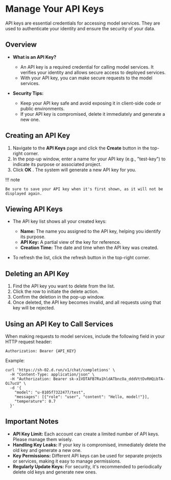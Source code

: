 # Manage Your API Keys

API keys are essential credentials for accessing model services. They are used to authenticate your identity and ensure the security of your data.

## Overview

- **What is an API Key?**

    - An API key is a required credential for calling model services. It verifies your identity and allows secure access to deployed services.
    - With your API key, you can make secure requests to the model services.

- **Security Tips:**

    - Keep your API key safe and avoid exposing it in client-side code or public environments.
    - If your API key is compromised, delete it immediately and generate a new one.

## Creating an API Key

1. Navigate to the **API Keys** page and click the **Create** button in the top-right corner.
2. In the pop-up window, enter a name for your API key (e.g., "test-key") to indicate its purpose or associated project.
3. Click **OK** . The system will generate a new API key for you.

!!! note

    Be sure to save your API key when it's first shown, as it will not be displayed again.

## Viewing API Keys

- The API key list shows all your created keys:

    - **Name:** The name you assigned to the API key, helping you identify its purpose.
    - **API Key:** A partial view of the key for reference.
    - **Creation Time:** The date and time when the API key was created.
- To refresh the list, click the refresh button in the top-right corner.

## Deleting an API Key

1. Find the API key you want to delete from the list.
2. Click the row to initiate the delete action.
3. Confirm the deletion in the pop-up window.
4. Once deleted, the API key becomes invalid, and all requests using that key will be rejected.

## Using an API Key to Call Services

When making requests to model services, include the following field in your HTTP request header:

```http
Authorization: Bearer {API_KEY}
```

Example:

```shell
curl 'https://sh-02.d.run/v1/chat/completions' \
  -H "Content-Type: application/json" \
  -H "Authorization: Bearer sk-x1VDTAFB7Ra1hldATbncOa_dddVttDvRHQibTA-Oi7ucU" \
  -d '{
    "model": "u-8105f7322477/test",
    "messages": [{"role": "user", "content": "Hello, model!"}],
    "temperature": 0.7
  }'
```

## Important Notes

- **API Key Limit:** Each account can create a limited number of API keys. Please manage them wisely.
- **Handling Key Leaks:** If your key is compromised, immediately delete the old key and generate a new one.
- **Key Permissions:** Different API keys can be used for separate projects or services, making it easy to manage permissions.
- **Regularly Update Keys:** For security, it's recommended to periodically delete old keys and generate new ones.
